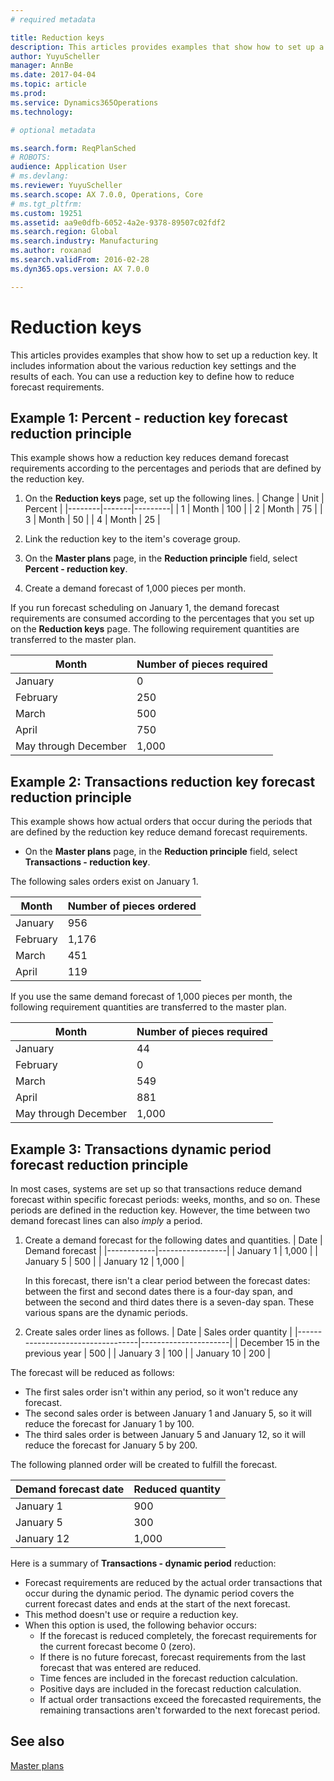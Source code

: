 ```yaml
---
# required metadata

title: Reduction keys
description: This articles provides examples that show how to set up a reduction key. It includes information about the various reduction key settings and the results of each. You can use a reduction key to define how to reduce forecast requirements.
author: YuyuScheller
manager: AnnBe
ms.date: 2017-04-04
ms.topic: article
ms.prod: 
ms.service: Dynamics365Operations
ms.technology: 

# optional metadata

ms.search.form: ReqPlanSched
# ROBOTS: 
audience: Application User
# ms.devlang: 
ms.reviewer: YuyuScheller
ms.search.scope: AX 7.0.0, Operations, Core
# ms.tgt_pltfrm: 
ms.custom: 19251
ms.assetid: aa9e0dfb-6052-4a2e-9378-89507c02fdf2
ms.search.region: Global
ms.search.industry: Manufacturing
ms.author: roxanad
ms.search.validFrom: 2016-02-28
ms.dyn365.ops.version: AX 7.0.0

---
```


# Reduction keys

This articles provides examples that show how to set up a reduction key. It includes information about the various reduction key settings and the results of each. You can use a reduction key to define how to reduce forecast requirements.

Example 1: Percent - reduction key forecast reduction principle
---------------------------------------------------------------

This example shows how a reduction key reduces demand forecast requirements according to the percentages and periods that are defined by the reduction key.

1.  On the **Reduction keys** page, set up the following lines.
    | Change | Unit  | Percent |
    |--------|-------|---------|
    | 1      | Month | 100     |
    | 2      | Month | 75      |
    | 3      | Month | 50      |
    | 4      | Month | 25      |

2.  Link the reduction key to the item's coverage group.
3.  On the **Master plans** page, in the **Reduction principle** field, select **Percent - reduction key**.
4.  Create a demand forecast of 1,000 pieces per month.

If you run forecast scheduling on January 1, the demand forecast requirements are consumed according to the percentages that you set up on the **Reduction keys** page. The following requirement quantities are transferred to the master plan.

| Month                | Number of pieces required |
|----------------------|---------------------------|
| January              | 0                         |
| February             | 250                       |
| March                | 500                       |
| April                | 750                       |
| May through December | 1,000                     |

## Example 2: Transactions  reduction key forecast reduction principle
This example shows how actual orders that occur during the periods that are defined by the reduction key reduce demand forecast requirements.

-   On the **Master plans** page, in the **Reduction principle** field, select **Transactions - reduction key**.

The following sales orders exist on January 1.

| Month    | Number of pieces ordered |
|----------|--------------------------|
| January  | 956                      |
| February | 1,176                    |
| March    | 451                      |
| April    | 119                      |

If you use the same demand forecast of 1,000 pieces per month, the following requirement quantities are transferred to the master plan.

| Month                | Number of pieces required |
|----------------------|---------------------------|
| January              | 44                        |
| February             | 0                         |
| March                | 549                       |
| April                | 881                       |
| May through December | 1,000                     |

## Example 3: Transactions  dynamic period forecast reduction principle
In most cases, systems are set up so that transactions reduce demand forecast within specific forecast periods: weeks, months, and so on. These periods are defined in the reduction key. However, the time between two demand forecast lines can also *imply* a period.

1.  Create a demand forecast for the following dates and quantities.
    | Date       | Demand forecast |
    |------------|-----------------|
    | January 1  | 1,000           |
    | January 5  | 500             |
    | January 12 | 1,000           |

    In this forecast, there isn't a clear period between the forecast dates: between the first and second dates there is a four-day span, and between the second and third dates there is a seven-day span. These various spans are the dynamic periods.
2.  Create sales order lines as follows.
    | Date                             | Sales order quantity |
    |----------------------------------|----------------------|
    | December 15 in the previous year | 500                  |
    | January 3                        | 100                  |
    | January 10                       | 200                  |

The forecast will be reduced as follows:

-   The first sales order isn't within any period, so it won't reduce any forecast.
-   The second sales order is between January 1 and January 5, so it will reduce the forecast for January 1 by 100.
-   The third sales order is between January 5 and January 12, so it will reduce the forecast for January 5 by 200.

The following planned order will be created to fulfill the forecast.

| Demand forecast date | Reduced quantity |
|----------------------|------------------|
| January 1            | 900              |
| January 5            | 300              |
| January 12           | 1,000            |

Here is a summary of **Transactions - dynamic period** reduction:

-   Forecast requirements are reduced by the actual order transactions that occur during the dynamic period. The dynamic period covers the current forecast dates and ends at the start of the next forecast.
-   This method doesn't use or require a reduction key.
-   When this option is used, the following behavior occurs:
    -   If the forecast is reduced completely, the forecast requirements for the current forecast become 0 (zero).
    -   If there is no future forecast, forecast requirements from the last forecast that was entered are reduced.
    -   Time fences are included in the forecast reduction calculation.
    -   Positive days are included in the forecast reduction calculation.
    -   If actual order transactions exceed the forecasted requirements, the remaining transactions aren't forwarded to the next forecast period.


See also
--------

[Master plans](master-plans.md)

